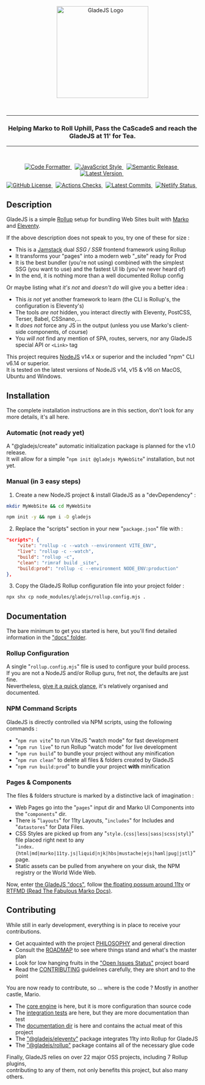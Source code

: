 <p align="center">
    <a href="https://gladejs.com" rel="nofollow">
        <img width="240" alt="GladeJS Logo" src="https://raw.githubusercontent.com/gladejs/gladejs/main/pages/logos/gladejs.svg">
    </a>
</p>

<br/><hr/>

<h3 align="center">Helping Marko to Roll Uphill, Pass the CaScadeS and reach the GladeJS at 11' for Tea.</h3>

<hr/><br/>

<p align="center">
    <a href="https://github.com/prettier/prettier">
        <img alt="Code Formatter" src="https://badgen.net/badge/code%20format/prettier/ff69b4">
    </a>
    &nbsp;
    <a href="https://standardjs.com" rel="nofollow">
        <img alt="JavaScript Style" src="https://badgen.net/badge/code%20style/standard/green">
    </a>
    &nbsp;
    <a href="https://github.com/semantic-release/semantic-release">
        <img alt="Semantic Release" src="https://badgen.net/badge/%20%20%F0%9F%93%A6%F0%9F%9A%80/semantic-release/e10079">
    </a>
    &nbsp;
    <a href="https://www.npmjs.com/package/gladejs" rel="nofollow">
        <img alt="Latest Version" src="https://badgen.net/npm/v/gladejs">
    </a>
    &nbsp;
</p>

<p align="center">
    <a href="https://github.com/gladejs/gladejs/blob/main/LICENSE">
        <img alt="GitHub License" src="https://badgen.net/github/license/gladejs/gladejs">
    </a>
    &nbsp;
    <a href="https://github.com/gladejs/gladejs/actions">
        <img alt="Actions Checks" src="https://badgen.net/github/checks/gladejs/gladejs">
    </a>
    &nbsp;
    <a href="https://github.com/gladejs/gladejs/commits/next">
        <img alt="Latest Commits" src="https://badgen.net/github/last-commit/gladejs/gladejs/next">
    </a>
    &nbsp;
    <a href="https://app.netlify.com/sites/main-gladejs-site/deploys" rel="nofollow">
        <img alt="Netlify Status" src="https://api.netlify.com/api/v1/badges/8e4756b1-ba23-45b4-a9ab-6fb041c40056/deploy-status">
    </a>
    &nbsp;
</p>

## Description

GladeJS is a simple [Rollup](https://rollupjs.org) setup for bundling Web Sites built with [Marko](https://markojs.com) and [Eleventy](https://www.11ty.dev).

If the above description does not speak to you, try one of these for size :

-   This is a [Jamstack](https://jamstack.org) dual _SSG / SSR_ frontend framework using Rollup
-   It transforms your "pages" into a modern web "\_site" ready for Prod
-   It is the best bundler (you're not using) combined with the simplest \
    SSG (you want to use) and the fastest UI lib (you've never heard of)
-   In the end, it is nothing more than a well documented Rollup config

Or maybe listing what _it's not_ and _doesn't do_ will give you a better idea :

-   This _is not_ yet another framework to learn (the CLI is Rollup's, the configuration is Eleventy's)
-   The tools _are not_ hidden, you interact directly with Eleventy, PostCSS, Terser, Babel, CSSnano,...
-   It _does not_ force any JS in the output (unless you use Marko's client-side components, of course)
-   You _will not_ find any mention of SPA, routes, servers, nor any GladeJS special API or `<Link>` tag

This project requires [NodeJS](https://nodejs.org) v14.x or superior and the included "npm" CLI v6.14 or superior. \
It is tested on the latest versions of NodeJS v14, v15 & v16 on MacOS, Ubuntu and Windows.

## Installation

The complete installation instructions are in this section, don't look for any more details, it's all here.

### Automatic (not ready yet)

A "@gladejs/create" automatic initialization package is planned for the v1.0 release. \
It will allow for a simple "`npm init @gladejs MyWebSite`" installation, but not yet.

### Manual (in 3 easy steps)

1. Create a new NodeJS project & install GladeJS as a "devDependency" :

```bash
mkdir MyWebSite && cd MyWebSite

npm init -y && npm i -D gladejs
```

2. Replace the "scripts" section in your new "`package.json`" file with :

```json
"scripts": {
    "vite": "rollup -c --watch --environment VITE_ENV",
    "live": "rollup -c --watch",
    "build": "rollup -c",
    "clean": "rimraf build _site",
    "build:prod": "rollup -c --environment NODE_ENV:production"
},
```

3. Copy the GladeJS Rollup configuration file into your project folder :

```bash
npx shx cp node_modules/gladejs/rollup.config.mjs .
```

## Documentation

The bare minimum to get you started is here, but you'll find detailed information in the ["docs" folder](./docs/).

### Rollup Configuration

A single "`rollup.config.mjs`" file is used to configure your build process. \
If you are not a NodeJS and/or Rollup guru, fret not, the defaults are just fine. \
Nevertheless, [give it a quick glance](./rollup.config.mjs), it's relatively organised and documented.

### NPM Command Scripts

GladeJS is directly controlled via NPM scripts, using the following commands :

-   "`npm run vite`" to run ViteJS "watch mode" for fast development
-   "`npm run live`" to run Rollup "watch mode" for live development
-   "`npm run build`" to bundle your project without any minification
-   "`npm run clean`" to delete all files & folders created by GladeJS
-   "`npm run build:prod`" to bundle your project **with** minification

### Pages & Components

The files & folders structure is marked by a distinctive lack of imagination :

-   Web Pages go into the "`pages`" input dir and Marko UI Components into the "`components`" dir.
-   There is "`layouts`" for 11ty Layouts, "`includes`" for Includes and "`datastores`" for Data Files.
-   CSS Styles are picked up from any "`style.{css|less|sass|scss|styl}`" file placed right next to any \
    "`index.{html|md|marko|11ty.js|liquid|njk|hbs|mustache|ejs|haml|pug|jstl}`" page.
-   Static assets can be pulled from anywhere on your disk, the NPM registry or the World Wide Web.

Now, enter [the GladeJS "docs"](./docs/), follow [the floating possum around 11ty](https://www.11ty.dev/docs/) or [RTFMD (Read The Fabulous Marko Docs)](https://markojs.com/docs/getting-started/).

## Contributing

While still in early development, everything is in place to receive your contributions.

-   Get acquainted with the project [PHILOSOPHY](./PHILOSOPHY.md) and general direction
-   Consult the [ROADMAP](./ROADMAP.md) to see where things stand and what's the master plan
-   Look for low hanging fruits in the ["Open Issues Status"](https://github.com/gladejs/gladejs/projects/1) project board
-   Read the [CONTRIBUTING](./CONTRIBUTING.md) guidelines carefully, they are short and to the point

You are now ready to contribute, so ... where is the code ? Mostly in another castle, Mario.

-   The [core engine](./rollup.config.mjs) is here, but it is more configuration than source code
-   The [integration tests](./tests/) are here, but they are more documentation than test
-   The [documentation dir](./docs/) is here and contains the actual meat of this project
-   The ["@gladejs/eleventy"](./packages/eleventy/) package integrates 11ty into Rollup for GladeJS
-   The ["@gladejs/rollup"](./packages/rollup/) package contains all of the necessary glue code

Finally, GladeJS relies on over 22 major OSS projects, including 7 Rollup plugins, \
contributing to any of them, not only benefits this project, but also many others.
